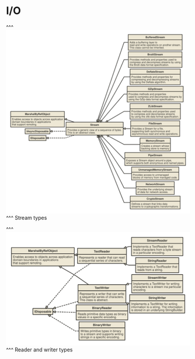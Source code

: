 # I/O

^^^
![Stream types](img/streamtypes.svg)
^^^ Stream types

^^^
![Reader and writer types](img/streamwriters.svg)
^^^ Reader and writer types
